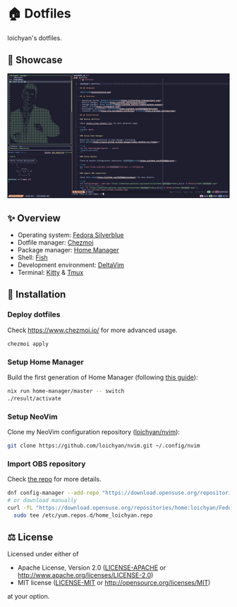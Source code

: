 # 🏠 Dotfiles

loichyan's dotfiles.

## 📸 Showcase

![wezterm](assets/overview.png)

## ✨ Overview

- Operating system: [Fedora Silverblue](https://silverblue.fedoraproject.org/)
- Dotfile manager: [Chezmoi](https://github.com/twpayne/chezmoi)
- Package manager: [Home Manager](https://github.com/nix-community/home-manager)
- Shell: [Fish](https://fishshell.com/)
- Development environment: [DeltaVim](https://github.com/loichyan/DeltaVim)
- Terminal: [Kitty](https://sw.kovidgoyal.net/kitty/) & [Tmux](https://github.com/tmux/tmux)

## 🚀 Installation

### Deploy dotfiles

Check <https://www.chezmoi.io/> for more advanced usage.

```sh
chezmoi apply
```

### Setup Home Manager

Build the first generation of Home Manager (following
[this guide](https://rycee.gitlab.io/home-manager/index.html#ch-nix-flakes)):

```sh
nix run home-manager/master -- switch
./result/activate
```

### Setup NeoVim

Clone my NeoVim configuration repository ([loichyan/nvim](https://github.com/loichyan/nvim)):

```sh
git clone https://github.com/loichyan/nvim.git ~/.config/nvim
```

### Import OBS repository

Check [the repo](https://github.com/loichyan/packages) for more details.

```sh
dnf config-manager --add-repo "https://download.opensuse.org/repositories/home:loichyan/Fedora_$(rpm -E %fedora)/home:loichyan.repo"
# or download manually
curl -fL "https://download.opensuse.org/repositories/home:loichyan/Fedora_$(rpm -E %fedora)/home:loichyan.repo" |
  sudo tee /etc/yum.repos.d/home_loichyan.repo
```

## ⚖️ License

Licensed under either of

- Apache License, Version 2.0 ([LICENSE-APACHE](LICENSE-APACHE) or
  <http://www.apache.org/licenses/LICENSE-2.0>)
- MIT license ([LICENSE-MIT](LICENSE-MIT) or <http://opensource.org/licenses/MIT>)

at your option.
